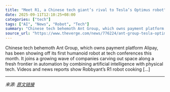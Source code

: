 ```yaml
---
title: "Meet R1, a Chinese tech giant’s rival to Tesla’s Optimus robot"
date: 2025-09-11T12:10:25+08:00
categories: ["tech"]
tags: ["AI", "News", "Robot", "Tech"]
summary: "Chinese tech behemoth Ant Group, which owns payment platform Alipay, has been showing off its first humanoid robot at tech conferences this month. It joins a growing wave of companies carving out spac"
source_url: "https://www.theverge.com/news/776224/ant-group-tesla-optimus-rival-r1"
---
```


Chinese tech behemoth Ant Group, which owns payment platform Alipay, has been showing off its first humanoid robot at tech conferences this month. It joins a growing wave of companies carving out space along a fresh frontier in automation by combining artificial intelligence with physical tech. Videos and news reports show Robbyant’s R1 robot cooking [&#8230;]

---

*来源: [原文链接](https://www.theverge.com/news/776224/ant-group-tesla-optimus-rival-r1)*
